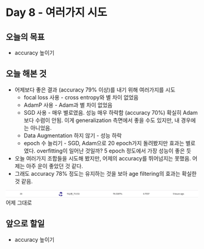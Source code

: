 # Day 8 - 여러가지 시도

## 오늘의 목표

* accuracy 높이기

## 오늘 해본 것

* 어제보다 좋은 결과 (accuracy 79% 이상)를 내기 위해 여러가지를 시도
  * focal loss 사용 - cross entropy와 별 차이 없었음
  * AdamP 사용 - Adam과 별 차이 없었음
  * SGD 사용 - 매우 별로였음. 성능 매우 하락함 (accuracy 70%) 확실히 Adam보다 수렴이 안됨. 이게 generalization 측면에서 좋을 수도 있지만, 내 경우에는 아니었음.
  * Data Augmentation 하지 않기 - 성능 하락
  * epoch 수 늘리기 - SGD, Adam으로 20 epoch가지 돌려봤지만 효과는 별로였다. overfitting이 일어난 것일까? 5 epoch 정도에서 가장 성능이 좋은 듯
* 오늘 여러가지 조합들을 시도해 봤지만, 어제의 accuracy를 뛰어넘지는 못했음. 어제는 아주 운이 좋았던 것 같다.
* 그래도 accuracy 78% 정도는 유지하는 것을 보아 age filtering의 효과는 확실한 것 같음.

![accuracy](./img/day7/accuracy.png)  
어제 그대로

## 앞으로 할일

* accuracy 높이기
